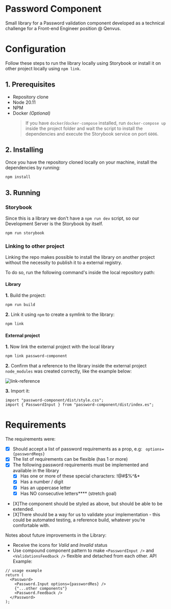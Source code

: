 # Password Component

Small library for a Password validation component developed as a technical challenge for a Front-end Engineer position @ Qenvus.

# Configuration

Follow these steps to run the library locally using Storybook or install it on other project locally using `npm link`.

## 1. Prerequisites

- Repository clone
- Node 20.11
- NPM
- Docker _(Optional)_
  > If you have `docker`/`docker-compose` installed, run `docker-compose up` inside the project folder and wait the script to install the dependencies and execute the Storybook service on port `6006`.

## 2. Installing

Once you have the repository cloned locally on your machine, install the dependencies by running:

```bash
npm install
```

## 3. Running

### Storybook

Since this is a library we don't have a `npm run dev` script, so our Development Server is the Storybook by itself.

```bash
npm run storybook
```

### Linking to other project

Linking the repo makes possible to install the library on another project without the necessity to publish it to a external registry.

To do so, run the following command's inside the local repository path:

#### Library

**1.** Build the project:

```bash
npm run build
```

**2.** Link it using `npm` to create a symlink to the library:

```bash
npm link
```

#### External project

**1.** Now link the external project with the local library

```bash
npm link password-component
```

**2.** Confirm that a reference to the library inside the external project `node_modules` was created correctly, like the example below:

![link-reference](https://github.com/c0sta/password-component/assets/36762964/357d7b05-56b4-486a-9957-2da35d66f76a)

**3.** Import it:

```tsx
import "password-component/dist/style.css";
import { PasswordInput } from "password-component/dist/index.es";
```

# Requirements

The requirements were:

- [x] Should accept a list of password requirements as a prop, e.g: ` options={passwordReqs}`
- [x] The list of requirements can be flexible (has 1 or more)
- [x] The following password requirements must be implemented and available in the library
  - [x] Has one or more of these special characters: !@#$%^&\*
  - [x] Has a number / digit
  - [x] Has an uppercase letter
  - [x] Has NO consecutive letters\*\*\*\* (stretch goal)
- [X]The component should be styled as above, but should be able to be extended.
- [X]There should be a way for us to validate your implementation - this could be automated
  testing, a reference build, whatever you’re comfortable with.

Notes about future improvements in the Library:

- Receive the icons for _Valid_ and _Invalid_ status
- Use compound component pattern to make `<PasswordInput />` and `<ValidationsFeedback />` flexible and detached from each other. API Example:

```tsx
// usage example
return (
  <Password>
    <Password.Input options={passwordRes} />
    {"...other components"}
    <Password.Feedback />
  </Password>
);
```
